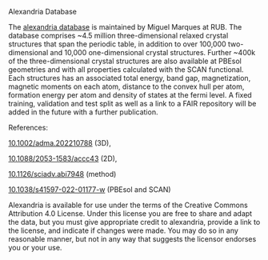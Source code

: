 Alexandria Database

The [alexandria database](https://alexandria.icams.rub.de/) is maintained by Miguel Marques at RUB.
The database comprises  ~4.5 million three-dimensional relaxed crystal structures that span
the periodic table, in addition to over 100,000 two-dimensional and 10,000 one-dimensional crystal structures.
Further ~400k of the three-dimensional crystal structures are also available at PBEsol geometries and with all properties
calculated with the SCAN functional.
Each structures has an associated total energy, band gap, magnetization, magnetic moments on each atom,
distance to the convex hull per atom, formation energy per atom and density of states at the fermi level.
A fixed training, validation and test split as well as a link to a FAIR repository will be added in the future
with a further publication.

References: 

[10.1002/adma.202210788](http://hdl.handle.net/10.1002/adma.202210788) (3D),

[10.1088/2053-1583/accc43](http://hdl.handle.net/10.1088/2053-1583/accc43) (2D),

[10.1126/sciadv.abi7948](http://hdl.handle.net/10.1126/sciadv.abi7948) (method)

[10.1038/s41597-022-01177-w](http://hdl.handle.net/10.1038/s41597-022-01177-w) (PBEsol and SCAN)

Alexandria is available for use under the terms of the Creative Commons Attribution 4.0 License.
Under this license you are free to share and adapt the data, but you must give appropriate credit
to alexandria, provide a link to the license, and indicate if changes were made. You may do so in
any reasonable manner, but not in any way that suggests the licensor endorses you or your use. 
